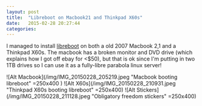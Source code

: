 ```yaml
---
layout: post
title:  "Libreboot on Macbook21 and Thinkpad X60s"
date:   2015-02-28 20:27:44
categories:
---
```


I managed to install [libreboot] on both a old 2007 Macbook 2,1 and a Thinkpad X60s.
The macbook has a broken monitor and DVD drive (which explains how I got off ebay for <$50), but that is ok since I'm putting in two 1TB drives so I can use it as a fully-libre parabola linux server!

![Alt Macbook](/img/IMG_20150228_205219.jpeg "Macbook booting libreboot" =250x400 )
![Alt X60s](/img/IMG_20150228_210931.jpeg "Thinkpad X60s booting libreboot" =250x400)
![Alt Stickers](/img/IMG_20150228_211128.jpeg "Obligatory freedom stickers" =250x400)

[libreboot]: http://www.libreboot.org
